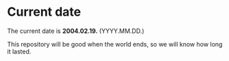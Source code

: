 # Current date

The current date is **2004.02.19.** (YYYY.MM.DD.)

This repository will be good when the world ends, so we will know how long it lasted.